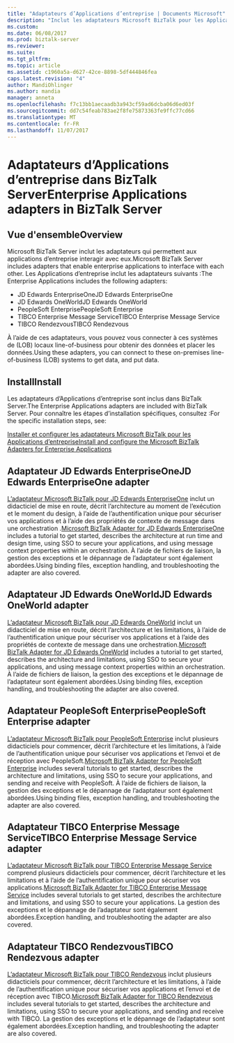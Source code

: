 ```yaml
---
title: "Adaptateurs d’Applications d’entreprise | Documents Microsoft"
description: "Inclut les adaptateurs Microsoft BizTalk pour les Applications d’entreprise JD Edwards EnterpriseOne, JD Edwards OneWorld, PeopleSoft Enterprise, TIBCO Enterprise Message Service et TIBCO Rendezvous à utiliser dans BizTalk Server"
ms.custom: 
ms.date: 06/08/2017
ms.prod: biztalk-server
ms.reviewer: 
ms.suite: 
ms.tgt_pltfrm: 
ms.topic: article
ms.assetid: c1960a5a-d627-42ce-8898-5df444846fea
caps.latest.revision: "4"
author: MandiOhlinger
ms.author: mandia
manager: anneta
ms.openlocfilehash: f7c13bb1aecaadb3a943cf59ad6dcba06d6ed03f
ms.sourcegitcommit: dd7c54feab783ae2f8fe75873363fe9ffc77cd66
ms.translationtype: MT
ms.contentlocale: fr-FR
ms.lasthandoff: 11/07/2017
---
```

# <a name="enterprise-applications-adapters-in-biztalk-server"></a><span data-ttu-id="018a7-103">Adaptateurs d’Applications d’entreprise dans BizTalk Server</span><span class="sxs-lookup"><span data-stu-id="018a7-103">Enterprise Applications adapters in BizTalk Server</span></span>

## <a name="overview"></a><span data-ttu-id="018a7-104">Vue d'ensemble</span><span class="sxs-lookup"><span data-stu-id="018a7-104">Overview</span></span>

<span data-ttu-id="018a7-105">Microsoft BizTalk Server inclut les adaptateurs qui permettent aux applications d’entreprise interagir avec eux.</span><span class="sxs-lookup"><span data-stu-id="018a7-105">Microsoft BizTalk Server includes adapters that enable enterprise applications to interface with each other.</span></span> <span data-ttu-id="018a7-106">Les Applications d’entreprise inclut les adaptateurs suivants :</span><span class="sxs-lookup"><span data-stu-id="018a7-106">The Enterprise Applications includes the following adapters:</span></span>  

* <span data-ttu-id="018a7-107">JD Edwards EnterpriseOne</span><span class="sxs-lookup"><span data-stu-id="018a7-107">JD Edwards EnterpriseOne</span></span>
* <span data-ttu-id="018a7-108">JD Edwards OneWorld</span><span class="sxs-lookup"><span data-stu-id="018a7-108">JD Edwards OneWorld</span></span>
* <span data-ttu-id="018a7-109">PeopleSoft Enterprise</span><span class="sxs-lookup"><span data-stu-id="018a7-109">PeopleSoft Enterprise</span></span>
* <span data-ttu-id="018a7-110">TIBCO Enterprise Message Service</span><span class="sxs-lookup"><span data-stu-id="018a7-110">TIBCO Enterprise Message Service</span></span>
* <span data-ttu-id="018a7-111">TIBCO Rendezvous</span><span class="sxs-lookup"><span data-stu-id="018a7-111">TIBCO Rendezvous</span></span> 

<span data-ttu-id="018a7-112">À l’aide de ces adaptateurs, vous pouvez vous connecter à ces systèmes de (LOB) locaux line-of-business pour obtenir des données et placer les données.</span><span class="sxs-lookup"><span data-stu-id="018a7-112">Using these adapters, you can connect to these on-premises line-of-business (LOB) systems to get data, and put data.</span></span> 

## <a name="install"></a><span data-ttu-id="018a7-113">Install</span><span class="sxs-lookup"><span data-stu-id="018a7-113">Install</span></span>
<span data-ttu-id="018a7-114">Les adaptateurs d’Applications d’entreprise sont inclus dans BizTalk Server.</span><span class="sxs-lookup"><span data-stu-id="018a7-114">The Enterprise Applications adapters are included with BizTalk Server.</span></span> <span data-ttu-id="018a7-115">Pour connaître les étapes d’installation spécifiques, consultez :</span><span class="sxs-lookup"><span data-stu-id="018a7-115">For the specific installation steps, see:</span></span>

[<span data-ttu-id="018a7-116">Installer et configurer les adaptateurs Microsoft BizTalk pour les Applications d’entreprise</span><span class="sxs-lookup"><span data-stu-id="018a7-116">Install and configure the Microsoft BizTalk Adapters for Enterprise Applications</span></span>](../adapters-and-accelerators/install-configure-biztalk-adapters-enterprise-applications.md)

## <a name="jd-edwards-enterpriseone-adapter"></a><span data-ttu-id="018a7-117">Adaptateur JD Edwards EnterpriseOne</span><span class="sxs-lookup"><span data-stu-id="018a7-117">JD Edwards EnterpriseOne adapter</span></span>

<span data-ttu-id="018a7-118">[L’adaptateur Microsoft BizTalk pour JD Edwards EnterpriseOne](../core/jd-edwards-enterpriseone-adapter.md) inclut un didacticiel de mise en route, décrit l’architecture au moment de l’exécution et le moment du design, à l’aide de l’authentification unique pour sécuriser vos applications et à l’aide des propriétés de contexte de message dans une orchestration .</span><span class="sxs-lookup"><span data-stu-id="018a7-118">[Microsoft BizTalk Adapter for JD Edwards EnterpriseOne](../core/jd-edwards-enterpriseone-adapter.md) includes a tutorial to get started, describes the architecture at run time and design time, using SSO to secure your applications, and using message context properties within an orchestration.</span></span> <span data-ttu-id="018a7-119">À l’aide de fichiers de liaison, la gestion des exceptions et le dépannage de l’adaptateur sont également abordées.</span><span class="sxs-lookup"><span data-stu-id="018a7-119">Using binding files, exception handling, and troubleshooting the adapter are also covered.</span></span> 

## <a name="jd-edwards-oneworld-adapter"></a><span data-ttu-id="018a7-120">Adaptateur JD Edwards OneWorld</span><span class="sxs-lookup"><span data-stu-id="018a7-120">JD Edwards OneWorld adapter</span></span>

<span data-ttu-id="018a7-121">[L’adaptateur Microsoft BizTalk pour JD Edwards OneWorld](../core/jd-edwards-oneworld-adapter.md) inclut un didacticiel de mise en route, décrit l’architecture et les limitations, à l’aide de l’authentification unique pour sécuriser vos applications et à l’aide des propriétés de contexte de message dans une orchestration.</span><span class="sxs-lookup"><span data-stu-id="018a7-121">[Microsoft BizTalk Adapter for JD Edwards OneWorld](../core/jd-edwards-oneworld-adapter.md) includes a tutorial to get started, describes the architecture and limitations, using SSO to secure your applications, and using message context properties within an orchestration.</span></span> <span data-ttu-id="018a7-122">À l’aide de fichiers de liaison, la gestion des exceptions et le dépannage de l’adaptateur sont également abordées.</span><span class="sxs-lookup"><span data-stu-id="018a7-122">Using binding files, exception handling, and troubleshooting the adapter are also covered.</span></span> 

## <a name="peoplesoft-enterprise-adapter"></a><span data-ttu-id="018a7-123">Adaptateur PeopleSoft Enterprise</span><span class="sxs-lookup"><span data-stu-id="018a7-123">PeopleSoft Enterprise adapter</span></span>

<span data-ttu-id="018a7-124">[L’adaptateur Microsoft BizTalk pour PeopleSoft Enterprise](../core/peoplesoft-enterprise-adapter.md) inclut plusieurs didacticiels pour commencer, décrit l’architecture et les limitations, à l’aide de l’authentification unique pour sécuriser vos applications et l’envoi et de réception avec PeopleSoft.</span><span class="sxs-lookup"><span data-stu-id="018a7-124">[Microsoft BizTalk Adapter for PeopleSoft Enterprise](../core/peoplesoft-enterprise-adapter.md) includes several tutorials to get started, describes the architecture and limitations, using SSO to secure your applications, and sending and receive with PeopleSoft.</span></span> <span data-ttu-id="018a7-125">À l’aide de fichiers de liaison, la gestion des exceptions et le dépannage de l’adaptateur sont également abordées.</span><span class="sxs-lookup"><span data-stu-id="018a7-125">Using binding files, exception handling, and troubleshooting the adapter are also covered.</span></span> 

## <a name="tibco-enterprise-message-service-adapter"></a><span data-ttu-id="018a7-126">Adaptateur TIBCO Enterprise Message Service</span><span class="sxs-lookup"><span data-stu-id="018a7-126">TIBCO Enterprise Message Service adapter</span></span>

<span data-ttu-id="018a7-127">[L’adaptateur Microsoft BizTalk pour TIBCO Enterprise Message Service](../core/tibco-enterprise-message-service-adapter.md) comprend plusieurs didacticiels pour commencer, décrit l’architecture et les limitations et à l’aide de l’authentification unique pour sécuriser vos applications.</span><span class="sxs-lookup"><span data-stu-id="018a7-127">[Microsoft BizTalk Adapter for TIBCO Enterprise Message Service](../core/tibco-enterprise-message-service-adapter.md) includes several tutorials to get started, describes the architecture and limitations, and using SSO to secure your applications.</span></span> <span data-ttu-id="018a7-128">La gestion des exceptions et le dépannage de l’adaptateur sont également abordées.</span><span class="sxs-lookup"><span data-stu-id="018a7-128">Exception handling, and troubleshooting the adapter are also covered.</span></span> 

## <a name="tibco-rendezvous-adapter"></a><span data-ttu-id="018a7-129">Adaptateur TIBCO Rendezvous</span><span class="sxs-lookup"><span data-stu-id="018a7-129">TIBCO Rendezvous adapter</span></span>
<span data-ttu-id="018a7-130">[L’adaptateur Microsoft BizTalk pour TIBCO Rendezvous](../core/tibco-rendezvous-adapter.md) inclut plusieurs didacticiels pour commencer, décrit l’architecture et les limitations, à l’aide de l’authentification unique pour sécuriser vos applications et l’envoi et de réception avec TIBCO.</span><span class="sxs-lookup"><span data-stu-id="018a7-130">[Microsoft BizTalk Adapter for TIBCO Rendezvous](../core/tibco-rendezvous-adapter.md) includes several tutorials to get started, describes the architecture and limitations, using SSO to secure your applications, and sending and receive with TIBCO.</span></span> <span data-ttu-id="018a7-131">La gestion des exceptions et le dépannage de l’adaptateur sont également abordées.</span><span class="sxs-lookup"><span data-stu-id="018a7-131">Exception handling, and troubleshooting the adapter are also covered.</span></span> 

